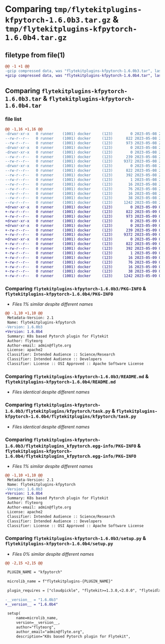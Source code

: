# Comparing `tmp/flytekitplugins-kfpytorch-1.6.0b3.tar.gz` & `tmp/flytekitplugins-kfpytorch-1.6.0b4.tar.gz`

## filetype from file(1)

```diff
@@ -1 +1 @@
-gzip compressed data, was "flytekitplugins-kfpytorch-1.6.0b3.tar", last modified: Mon May  8 20:18:43 2023, max compression
+gzip compressed data, was "flytekitplugins-kfpytorch-1.6.0b4.tar", last modified: Tue May  9 00:42:36 2023, max compression
```

## Comparing `flytekitplugins-kfpytorch-1.6.0b3.tar` & `flytekitplugins-kfpytorch-1.6.0b4.tar`

### file list

```diff
@@ -1,16 +1,16 @@
-drwxr-xr-x   0 runner    (1001) docker     (123)        0 2023-05-08 20:18:43.344867 flytekitplugins-kfpytorch-1.6.0b3/
--rw-r--r--   0 runner    (1001) docker     (123)      822 2023-05-08 20:18:43.344867 flytekitplugins-kfpytorch-1.6.0b3/PKG-INFO
--rw-r--r--   0 runner    (1001) docker     (123)      973 2023-05-08 20:18:20.000000 flytekitplugins-kfpytorch-1.6.0b3/README.md
-drwxr-xr-x   0 runner    (1001) docker     (123)        0 2023-05-08 20:18:43.344867 flytekitplugins-kfpytorch-1.6.0b3/flytekitplugins/
-drwxr-xr-x   0 runner    (1001) docker     (123)        0 2023-05-08 20:18:43.344867 flytekitplugins-kfpytorch-1.6.0b3/flytekitplugins/kfpytorch/
--rw-r--r--   0 runner    (1001) docker     (123)      239 2023-05-08 20:18:20.000000 flytekitplugins-kfpytorch-1.6.0b3/flytekitplugins/kfpytorch/__init__.py
--rw-r--r--   0 runner    (1001) docker     (123)     9372 2023-05-08 20:18:20.000000 flytekitplugins-kfpytorch-1.6.0b3/flytekitplugins/kfpytorch/task.py
-drwxr-xr-x   0 runner    (1001) docker     (123)        0 2023-05-08 20:18:43.344867 flytekitplugins-kfpytorch-1.6.0b3/flytekitplugins_kfpytorch.egg-info/
--rw-r--r--   0 runner    (1001) docker     (123)      822 2023-05-08 20:18:43.000000 flytekitplugins-kfpytorch-1.6.0b3/flytekitplugins_kfpytorch.egg-info/PKG-INFO
--rw-r--r--   0 runner    (1001) docker     (123)      392 2023-05-08 20:18:43.000000 flytekitplugins-kfpytorch-1.6.0b3/flytekitplugins_kfpytorch.egg-info/SOURCES.txt
--rw-r--r--   0 runner    (1001) docker     (123)        1 2023-05-08 20:18:43.000000 flytekitplugins-kfpytorch-1.6.0b3/flytekitplugins_kfpytorch.egg-info/dependency_links.txt
--rw-r--r--   0 runner    (1001) docker     (123)       16 2023-05-08 20:18:43.000000 flytekitplugins-kfpytorch-1.6.0b3/flytekitplugins_kfpytorch.egg-info/namespace_packages.txt
--rw-r--r--   0 runner    (1001) docker     (123)       76 2023-05-08 20:18:43.000000 flytekitplugins-kfpytorch-1.6.0b3/flytekitplugins_kfpytorch.egg-info/requires.txt
--rw-r--r--   0 runner    (1001) docker     (123)       16 2023-05-08 20:18:43.000000 flytekitplugins-kfpytorch-1.6.0b3/flytekitplugins_kfpytorch.egg-info/top_level.txt
--rw-r--r--   0 runner    (1001) docker     (123)       38 2023-05-08 20:18:43.344867 flytekitplugins-kfpytorch-1.6.0b3/setup.cfg
--rw-r--r--   0 runner    (1001) docker     (123)     1242 2023-05-08 20:18:37.000000 flytekitplugins-kfpytorch-1.6.0b3/setup.py
+drwxr-xr-x   0 runner    (1001) docker     (123)        0 2023-05-09 00:42:36.420768 flytekitplugins-kfpytorch-1.6.0b4/
+-rw-r--r--   0 runner    (1001) docker     (123)      822 2023-05-09 00:42:36.420768 flytekitplugins-kfpytorch-1.6.0b4/PKG-INFO
+-rw-r--r--   0 runner    (1001) docker     (123)      973 2023-05-09 00:42:15.000000 flytekitplugins-kfpytorch-1.6.0b4/README.md
+drwxr-xr-x   0 runner    (1001) docker     (123)        0 2023-05-09 00:42:36.420768 flytekitplugins-kfpytorch-1.6.0b4/flytekitplugins/
+drwxr-xr-x   0 runner    (1001) docker     (123)        0 2023-05-09 00:42:36.420768 flytekitplugins-kfpytorch-1.6.0b4/flytekitplugins/kfpytorch/
+-rw-r--r--   0 runner    (1001) docker     (123)      239 2023-05-09 00:42:15.000000 flytekitplugins-kfpytorch-1.6.0b4/flytekitplugins/kfpytorch/__init__.py
+-rw-r--r--   0 runner    (1001) docker     (123)     9372 2023-05-09 00:42:15.000000 flytekitplugins-kfpytorch-1.6.0b4/flytekitplugins/kfpytorch/task.py
+drwxr-xr-x   0 runner    (1001) docker     (123)        0 2023-05-09 00:42:36.420768 flytekitplugins-kfpytorch-1.6.0b4/flytekitplugins_kfpytorch.egg-info/
+-rw-r--r--   0 runner    (1001) docker     (123)      822 2023-05-09 00:42:36.000000 flytekitplugins-kfpytorch-1.6.0b4/flytekitplugins_kfpytorch.egg-info/PKG-INFO
+-rw-r--r--   0 runner    (1001) docker     (123)      392 2023-05-09 00:42:36.000000 flytekitplugins-kfpytorch-1.6.0b4/flytekitplugins_kfpytorch.egg-info/SOURCES.txt
+-rw-r--r--   0 runner    (1001) docker     (123)        1 2023-05-09 00:42:36.000000 flytekitplugins-kfpytorch-1.6.0b4/flytekitplugins_kfpytorch.egg-info/dependency_links.txt
+-rw-r--r--   0 runner    (1001) docker     (123)       16 2023-05-09 00:42:36.000000 flytekitplugins-kfpytorch-1.6.0b4/flytekitplugins_kfpytorch.egg-info/namespace_packages.txt
+-rw-r--r--   0 runner    (1001) docker     (123)       76 2023-05-09 00:42:36.000000 flytekitplugins-kfpytorch-1.6.0b4/flytekitplugins_kfpytorch.egg-info/requires.txt
+-rw-r--r--   0 runner    (1001) docker     (123)       16 2023-05-09 00:42:36.000000 flytekitplugins-kfpytorch-1.6.0b4/flytekitplugins_kfpytorch.egg-info/top_level.txt
+-rw-r--r--   0 runner    (1001) docker     (123)       38 2023-05-09 00:42:36.420768 flytekitplugins-kfpytorch-1.6.0b4/setup.cfg
+-rw-r--r--   0 runner    (1001) docker     (123)     1242 2023-05-09 00:42:30.000000 flytekitplugins-kfpytorch-1.6.0b4/setup.py
```

### Comparing `flytekitplugins-kfpytorch-1.6.0b3/PKG-INFO` & `flytekitplugins-kfpytorch-1.6.0b4/PKG-INFO`

 * *Files 1% similar despite different names*

```diff
@@ -1,10 +1,10 @@
 Metadata-Version: 2.1
 Name: flytekitplugins-kfpytorch
-Version: 1.6.0b3
+Version: 1.6.0b4
 Summary: K8s based Pytorch plugin for Flytekit
 Author: flyteorg
 Author-email: admin@flyte.org
 License: apache2
 Classifier: Intended Audience :: Science/Research
 Classifier: Intended Audience :: Developers
 Classifier: License :: OSI Approved :: Apache Software License
```

### Comparing `flytekitplugins-kfpytorch-1.6.0b3/README.md` & `flytekitplugins-kfpytorch-1.6.0b4/README.md`

 * *Files identical despite different names*

### Comparing `flytekitplugins-kfpytorch-1.6.0b3/flytekitplugins/kfpytorch/task.py` & `flytekitplugins-kfpytorch-1.6.0b4/flytekitplugins/kfpytorch/task.py`

 * *Files identical despite different names*

### Comparing `flytekitplugins-kfpytorch-1.6.0b3/flytekitplugins_kfpytorch.egg-info/PKG-INFO` & `flytekitplugins-kfpytorch-1.6.0b4/flytekitplugins_kfpytorch.egg-info/PKG-INFO`

 * *Files 1% similar despite different names*

```diff
@@ -1,10 +1,10 @@
 Metadata-Version: 2.1
 Name: flytekitplugins-kfpytorch
-Version: 1.6.0b3
+Version: 1.6.0b4
 Summary: K8s based Pytorch plugin for Flytekit
 Author: flyteorg
 Author-email: admin@flyte.org
 License: apache2
 Classifier: Intended Audience :: Science/Research
 Classifier: Intended Audience :: Developers
 Classifier: License :: OSI Approved :: Apache Software License
```

### Comparing `flytekitplugins-kfpytorch-1.6.0b3/setup.py` & `flytekitplugins-kfpytorch-1.6.0b4/setup.py`

 * *Files 0% similar despite different names*

```diff
@@ -2,15 +2,15 @@
 
 PLUGIN_NAME = "kfpytorch"
 
 microlib_name = f"flytekitplugins-{PLUGIN_NAME}"
 
 plugin_requires = ["cloudpickle", "flytekit>=1.3.0,<2.0.0", "flyteidl>=1.3.19"]
 
-__version__ = "1.6.0b3"
+__version__ = "1.6.0b4"
 
 setup(
     name=microlib_name,
     version=__version__,
     author="flyteorg",
     author_email="admin@flyte.org",
     description="K8s based Pytorch plugin for Flytekit",
```

